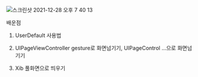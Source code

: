 ![스크린샷 2021-12-28 오후 7 40 13](https://user-images.githubusercontent.com/58182106/147558805-4092084d-5c5f-4321-84e3-f168ec8e3cab.png)


배운점

1. UserDefault 사용법 <br>

2. UIPageViewController gesture로 화면넘기기, UIPageControl ...으로 화면넘기기<br>

3. Xib 풀화면으로 띄우기

